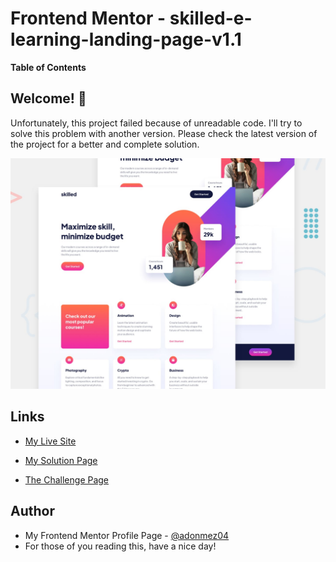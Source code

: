 # Frontend Mentor - skilled-e-learning-landing-page-v1.1

**Table of Contents**

## Welcome! 👋

Unfortunately, this project failed because of unreadable code.
I'll try to solve this problem with another version.
Please check the latest version of the project for a better and complete solution.

![skilled-e-learning-landing-page-v1.1](./design/preview.jpg)

## Links

- [My Live Site](https://adonmez04.github.io/skilled-e-learning-landing-page-v1.1/)

- [My Solution Page](https://www.frontendmentor.io/solutions/skilledelearninglandingpagev11-PuytJVcnVM)

- [The Challenge Page](https://www.frontendmentor.io/challenges/skilled-elearning-landing-page-S1ObDrZ8q)

<!-- ## Overview -->

<!-- ## The Problems and Solutions -->

<!-- ## My Questions for The Community -->

<!-- ## Community Feedbacks -->

<!-- ## Good Implementations -->

<!-- ## Useful Resources -->

<!-- - [The link title](The link) -->

<!-- ## Acknowledgments -->

<!-- - Thanks XXX for your helpful comment. [@The profile hastag](The profile link) -->

## Author

- My Frontend Mentor Profile Page - [@adonmez04](https://www.frontendmentor.io/profile/adonmez04)
- For those of you reading this, have a nice day!
